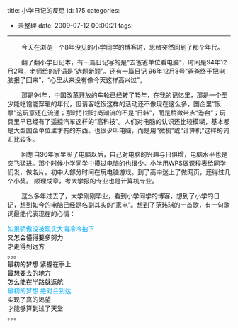 title: 小学日记的反思
id: 175
categories:
  - 未整理
date: 2009-07-12 00:00:21
tags:
---

        今天在浏览一个8年没见的小学同学的博客时，思绪突然回到了那个年代。

        翻了翻小学日记本，有一篇日记写的是“去爸爸单位看电脑”，时间是94年12月2号，老师给的评语是“选题新颖”。还有一篇日记 96年12月8号“爸爸终于把电脑报了回来”，“心里从来没有像今天这样高兴过”。

        那是94年，中国改革开放的车轮已经转了15年，在我的记忆里，那是一个至少能吃饱能穿暖的年代，但请客吃饭这样的活动还不像现在这么多，国企里“饭票”这玩意还在流通；那时引领时尚潮流的不是“日韩”，而是稍微带点“港台”；玩具里早已经有了遥控汽车这样的“高科技”。人们对电脑的认识还比较模糊，基本都是大型国企单位里才有的东西。也很少叫电脑，而是用“微机”或“计算机”这样的词汇比较多。     

        回想自96年家里买了电脑以后，自己对电脑的兴趣与日俱增，电脑水平也是突飞猛进。那个时候小学同学中摸过电脑的也很少。小学用WPS做课程表给同学们发，做名片。初中大部分时间在玩电脑游戏。到了高中迷上了做网页，还得过几个小奖。 顺理成章，考大学报的专业也是计算机专业。

        这么多年过去了，大学刚刚毕业，看到小学同学的博客，想到了小学的日记，想到如今的电脑已经是名副其实的“家电”。想到了范玮琪的一首歌，有一句歌词最能代表现在的心情：
<div id="lrc31" style="color: #06adf3">如果骄傲没被现实大海冷冷拍下</div>
<div id="lrc32" style="color: #000">又怎会懂得要多努力</div>
<div id="lrc33" style="color: #000">才走得到远方</div>
<div id="lrc24" style="color: #000">。。。</div>
<div style="color: #000">最初的梦想 紧握在手上</div>
<div id="lrc25" style="color: #000">最想要去的地方</div>
<div id="lrc26" style="color: #000">怎么能在半路就返航</div>
<div id="lrc27" style="color: #06adf3">最初的梦想 绝对会到达</div>
<div id="lrc28">实现了真的渴望</div>
<div id="lrc29">才能够算到过了天堂</div>
<div>。。。</div>